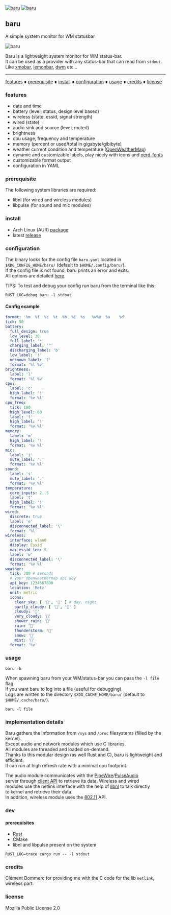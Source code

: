 [![baru](https://img.shields.io/github/actions/workflow/status/doums/baru/test.yml?color=0D0D0D&logoColor=BFBFBF&labelColor=404040&logo=github&style=for-the-badge)](https://github.com/doums/baru/actions?query=workflow%3ATest)
[![baru](https://img.shields.io/aur/version/baru?color=0D0D0D&logoColor=BFBFBF&labelColor=404040&logo=arch-linux&style=for-the-badge)](https://aur.archlinux.org/packages/baru/)

## baru

A simple system monitor for WM statusbar

![baru](https://raw.githubusercontent.com/doums/baru/master/public/baru.png)

Baru is a lightweight system monitor for WM status-bar.\
It can be used as a provider with any status-bar that can read from `stdout`.\
Like [xmobar](https://codeberg.org/xmobar/xmobar),
[lemonbar](https://github.com/LemonBoy/bar),
[dwm](https://dwm.suckless.org/status_monitor/) etc…

---

[features](#features) ∎ [prerequisite](#prerequisite) ∎ [install](#install) ∎ [configuration](#configuration) ∎ [usage](#usage) ∎ [credits](#credits) ∎ [license](#license)

### features

* date and time
* battery (level, status, design level based)
* wireless (state, essid, signal strength)
* wired (state)
* audio sink and source (level, muted)
* brightness
* cpu usage, frequency and temperature
* memory (percent or used/total in gigabyte/gibibyte)
* weather current condition and
  temperature ([OpenWeatherMap](https://openweathermap.org/))
* dynamic and customizable labels, play nicely with icons and [nerd-fonts](https://www.nerdfonts.com/)
* customizable format output
* configuration in YAML

### prerequisite

The following system libraries are required:

- libnl (for wired and wireless modules)
- libpulse (for sound and mic modules)

### install

- Arch Linux (AUR) [package](https://aur.archlinux.org/packages/baru)
- latest [release](https://github.com/doums/baru/releases)

### configuration

The binary looks for the config file `baru.yaml` located
in `$XDG_CONFIG_HOME/baru/` (default to `$HOME/.config/baru/`).\
If the config file is not found, baru prints an error and exits.\
All options are
detailed [here](https://github.com/doums/baru/blob/master/baru.yaml).

TIPS: To test and debug your config run baru from the terminal like this:

```shell
RUST_LOG=debug baru -l stdout
```

#### Config example

```yaml
format: '%m  %f  %c  %t  %b  %i  %s   %w%e  %a    %d'
tick: 50
battery:
  full_design: true
  low_level: 30
  full_label: '*'
  charging_label: '^'
  discharging_label: 'b'
  low_label: '!'
  unknown_label: '?'
  format: '%l %v'
brightness:
  label: 'l'
  format: '%l %v'
cpu:
  label: 'c'
  high_label: '!'
  format: '%v %l'
cpu_freq:
  tick: 100
  high_level: 60
  label: 'f'
  high_label: '!'
  format: '%v %l'
memory:
  label: 'm'
  high_label: '!'
  format: '%v %l'
mic:
  label: 'i'
  mute_label: '.'
  format: '%v %l'
sound:
  label: 's'
  mute_label: '.'
  format: '%v %l'
temperature:
  core_inputs: 2..5
  label: 't'
  high_label: '!'
  format: '%v %l'
wired:
  discrete: true
  label: 'e'
  disconnected_label: '\'
  format: '%l'
wireless:
  interface: wlan0
  display: Essid
  max_essid_len: 5
  label: 'w'
  disconnected_label: '\'
  format: '%v %l'
weather:
  tick: 300 # seconds
  # your openweathermap api key
  api_key: 1234567890
  location: 'Metz'
  unit: metric
  icons:
    clear_sky: [ '󰖙', '󰖔' ] # day, night
    partly_cloudy: [ '󰖕', '󰼱' ]
    cloudy: '󰖐'
    very_cloudy: '󰖐'
    shower_rain: '󰖖'
    rain: '󰖖'
    thunderstorm: '󰖓'
    snow: '󰖘'
    mist: '󰖑'
  format: '%v'
```

### usage

```shell
baru -h
```

When spawning baru from your WM/status-bar you can pass the `-l file` flag\
if you want baru to log into a file (useful for debugging).\
Logs are written to the directory `$XDG_CACHE_HOME/baru/` (default
to `$HOME/.cache/baru/`).

```shell
baru -l file
```

### implementation details

Baru gathers the information from `/sys` and `/proc` filesystems (filled by the
kernel).\
Except audio and network modules which use C libraries.\
All modules are threaded and loaded on-demand.\
Thanks to this modular design (as well Rust and C), baru is lightweight and
efficient.\
It can run at high refresh rate with a minimal cpu footprint.

The audio module communicates with
the [PipeWire](https://pipewire.org/)/[PulseAudio](https://www.freedesktop.org/wiki/Software/PulseAudio/)\
server
through [client API](https://freedesktop.org/software/pulseaudio/doxygen/) to
retrieve its data. Wireless and wired\
modules use the netlink interface with the help
of [libnl](https://www.infradead.org/~tgr/libnl/) to talk directly\
to kernel and retrieve their data.\
In addition, wireless module uses
the [802.11](https://github.com/torvalds/linux/blob/master/include/uapi/linux/nl80211.h)
API.

### dev

#### prerequisites

- [Rust](https://www.rust-lang.org/tools/install)
- CMake
- libnl and libpulse present on the system

```shell
RUST_LOG=trace cargo run -- -l stdout
```

### credits

Clément Dommerc for providing me with the C code for the lib `netlink`, wireless
part.

### license

Mozilla Public License 2.0
